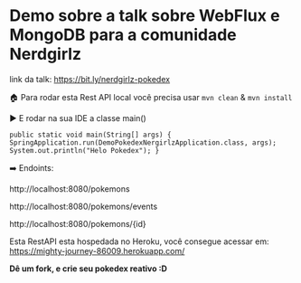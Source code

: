 # Demo sobre a talk sobre WebFlux e MongoDB para a comunidade Nerdgirlz 

link da talk: https://bit.ly/nerdgirlz-pokedex

:house: Para rodar esta Rest API local você precisa usar
` mvn clean ` & ` mvn install `

:arrow_forward: E rodar na sua IDE a classe main()

` public static void main(String[] args) {
		SpringApplication.run(DemoPokedexNergirlzApplication.class, args);
		System.out.println("Helo Pokedex");
	} `

:arrow_right: Endoints:

http://localhost:8080/pokemons

http://localhost:8080/pokemons/events

http://localhost:8080/pokemons/{id}

Esta RestAPI esta hospedada no Heroku, você consegue acessar em: https://mighty-journey-86009.herokuapp.com/

**Dê um fork, e crie seu pokedex reativo :D**

